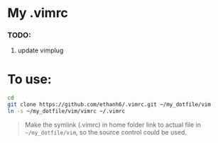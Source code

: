 # My .vimrc

### TODO:
1. update vimplug

# To use:
```sh
cd 
git clone https://github.com/ethanh6/.vimrc.git ~/my_dotfile/vim
ln -s ~/my_dotfile/vim/vimrc ~/.vimrc
```

> Make the symlink (.vimrc) in home folder link to actual file in `~/my_dotfile/vim`, so the source control could be used.
